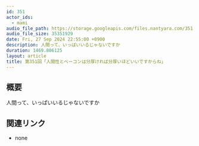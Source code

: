 ```yaml
---
id: 351
actor_ids:
  - mami
audio_file_path: https://storage.googleapis.com/files.nantyara.com/351.mp3
audio_file_size: 35351929
date: Fri, 27 Sep 2024 22:55:00 +0900
description: 人間って、いっぱいいるじゃないですか
duration: 1469.806125
layout: article
title: 第351回「人間性とベーコンは分厚ければ分厚いほどいいですからね」
---
```

## 概要

人間って、いっぱいいるじゃないですか

## 関連リンク

* none
